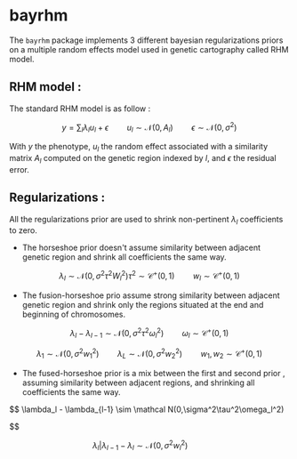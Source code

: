 # bayrhm
 
The `bayrhm` package implements 3 different bayesian regularizations priors on a multiple random effects model used in genetic cartography called RHM model.

## RHM model :

The standard RHM model is as follow :

$$
y = \sum_l \lambda_l u_l + \epsilon \quad \quad u_l \sim \mathcal N(0,A_l)\quad \quad \epsilon \sim \mathcal N(0,\sigma^2)
$$

With $y$ the phenotype, $u_l$ the random effect associated with a similarity matrix $A_l$ computed on the genetic region indexed by $l$, and $\epsilon$ the residual error.

## Regularizations :

All the regularizations prior are used to shrink non-pertinent $\lambda_l$ coefficients to zero.

+ The horseshoe prior doesn't assume similarity between adjacent genetic region and shrink all coefficients the same way.

$$
\lambda_l \sim \mathcal N(0,\sigma^2\tau^2W_l^2) \tau^2 \sim \mathcal C^+(0,1) \quad \quad w_l \sim \mathcal C^+(0,1)
$$

+ The fusion-horseshoe prio assume strong similarity between adjacent genetic region and shrink only the regions situated at the end and beginning of chromosomes.

$$
\lambda_l - \lambda_{l-1} \sim \mathcal N(0,\sigma^2\tau^2\omega_l^2) \quad \quad \omega_l \sim \mathcal C^+(0,1)
$$

$$
\lambda_1 \sim \mathcal N(0,\sigma^2w_1^2) \quad \quad \lambda_L \sim \mathcal N(0,\sigma^2w_2^2) \quad \quad w_1,w_2 \sim \mathcal C^+(0,1)
$$

+ The fused-horseshoe prior is a mix between the first and second prior , assuming similarity between adjacent regions, and shrinking all coefficients the same way.

$$
\lambda_l - \lambda_{l-1} \sim \mathcal N(0,\sigma^2\tau^2\omega_l^2)

$$

$$
\lambda_l|\lambda_{l-1}-\lambda_l \sim \mathcal N(0,\sigma^2w_l^2) \quad \quad 
$$

